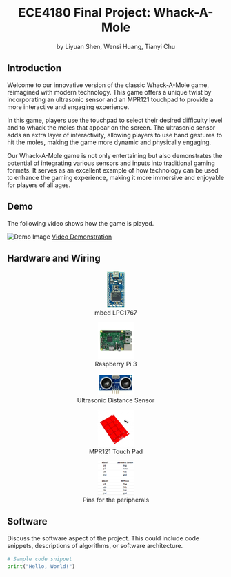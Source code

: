<h1 align="center">ECE4180 Final Project: Whack-A-Mole</h1>
<p align="center">by Liyuan Shen, Wensi Huang, Tianyi Chu</p>

## Introduction
Welcome to our innovative version of the classic Whack-A-Mole game, reimagined with modern technology. This game offers a unique twist by incorporating an ultrasonic sensor and an MPR121 touchpad to provide a more interactive and engaging experience. 

In this game, players use the touchpad to select their desired difficulty level and to whack the moles that appear on the screen. The ultrasonic sensor adds an extra layer of interactivity, allowing players to use hand gestures to hit the moles, making the game more dynamic and physically engaging.

Our Whack-A-Mole game is not only entertaining but also demonstrates the potential of integrating various sensors and inputs into traditional gaming formats. It serves as an excellent example of how technology can be used to enhance the gaming experience, making it more immersive and enjoyable for players of all ages.


## Demo
The following video shows how the game is played.

![Demo Image](link_to_image)
[Video Demonstration](link_to_video)

## Hardware and Wiring

<figure align="center">
    <img src="https://github.com/lshen622/lshen4180.github.io/blob/main/images/mbed.jpg" alt="mbed image" width="10%">
    <figcaption>mbed LPC1767</figcaption>
</figure>

<figure align="center">
    <img src="https://github.com/lshen622/lshen4180.github.io/blob/main/images/pi.jpg" alt="Pi image" width="20%">
    <figcaption>Raspberry Pi 3</figcaption>
</figure>

<figure align="center">
    <img src="https://github.com/lshen622/lshen4180.github.io/blob/main/images/sensor.jpg" alt="sensor image" width="20%">
    <figcaption>Ultrasonic Distance Sensor</figcaption>
</figure>

<figure align="center">
    <img src="https://github.com/lshen622/lshen4180.github.io/blob/main/images/touchpad.jpg" alt="touchpad image" width="20%">
    <figcaption>MPR121 Touch Pad</figcaption>
</figure>

<figure align="center">
    <img src="https://github.com/lshen622/lshen4180.github.io/blob/main/images/pin.PNG" alt="touchpad image" width="20%">
    <figcaption>Pins for the peripherals</figcaption>
</figure>


## Software
Discuss the software aspect of the project. This could include code snippets, descriptions of algorithms, or software architecture.

```python
# Sample code snippet
print("Hello, World!")
